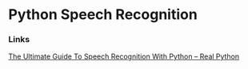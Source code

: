 # Python Speech Recognition

### Links

[The Ultimate Guide To Speech Recognition With Python – Real Python](https://realpython.com/python-speech-recognition/)
